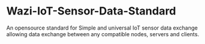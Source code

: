# Wazi-IoT-Sensor-Data-Standard
An opensource standard for Simple and universal IoT sensor data exchange allowing data exchange between any compatible nodes, servers and clients.
